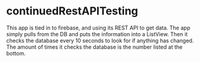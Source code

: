 # continuedRestAPITesting

This app is tied in to firebase, and using its REST API to get data. The app simply pulls from the DB and puts the information into a ListView. Then it checks the database every 10 seconds to look for if anything has changed. The amount of times it checks the database is the number listed at the bottom.
